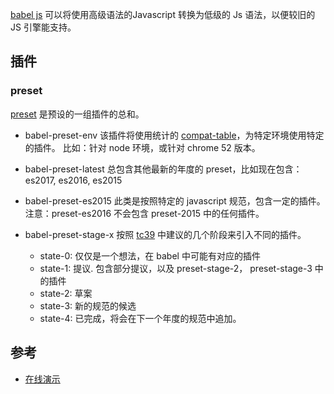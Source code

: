 

[babel js](http://babeljs.io) 可以将使用高级语法的Javascript 转换为低级的 Js 语法，以便较旧的 JS 引擎能支持。


## 插件

### preset

[preset](https://babeljs.io/docs/plugins/#presets) 是预设的一组插件的总和。

* babel-preset-env
   该插件将使用统计的 [compat-table](https://github.com/kangax/compat-table)，为特定环境使用特定的插件。
   比如：针对 node 环境，或针对 chrome 52 版本。

* babel-preset-latest
    总包含其他最新的年度的 preset，比如现在包含：es2017, es2016, es2015
    
* babel-preset-es2015
    此类是按照特定的 javascript 规范，包含一定的插件。注意：preset-es2016 不会包含 preset-2015 中的任何插件。
    
* babel-preset-stage-x
    按照 [tc39](https://github.com/tc39) 中建议的几个阶段来引入不同的插件。
    
    * state-0: 仅仅是一个想法，在 babel 中可能有对应的插件
    * state-1: 提议.  包含部分提议，以及 preset-stage-2， preset-stage-3 中的插件
    * state-2: 草案
    * state-3: 新的规范的候选
    * state-4: 已完成，将会在下一个年度的规范中追加。
    


## 参考

* [在线演示](http://babeljs.io/repl/)

